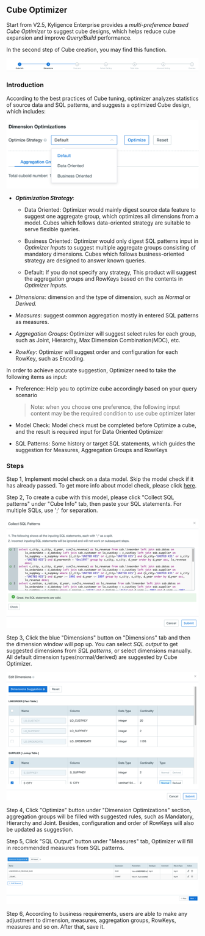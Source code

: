 ## Cube Optimizer

Start from V2.5, Kyligence Enterprise provides a *multi-preference based Cube Optimizer* to suggest cube designs, which helps reduce cube expansion and improve *Query/Build* performance.

In the second step of Cube creation, you may find this function.

![](images/Cube_optimizer/updated_en_0.png)


### Introduction

According to the best practices of Cube tuning, optimizer analyzes statistics of source data and SQL patterns, and suggests a optimized Cube design, which includes:

![](images/Cube_optimizer/updated_en_2.png)

- ***Optimization Strategy***: 
  - Data Oriented: Optimizer would mainly digest source data feature to suggest one aggregate group, which optimizes all dimensions from a model. Cubes which follows data-oriented strategy are suitable to serve flexible queries.

  - Business Oriented: Optimizer would only digest SQL patterns input in *Optimizer Inputs* to suggest multiple aggregate groups consisting of mandatory dimensions. Cubes which follows business-oriented strategy are designed to answer known queries.

  - Default: If you do not specify any strategy, This product will suggest the aggregation groups and RowKeys based on the contents in *Optimizer Inputs*.

- *Dimensions*: dimension and the type of dimension, such as *Normal* or *Derived.*
- *Measures*: suggest common aggregation mostly in entered SQL patterns as measures.
- *Aggregation Groups*: Optimizer will suggest select rules for each group, such as Joint, Hierarchy, Max Dimension Combination(MDC), etc.
- *RowKey*: Optimizer will suggest order and configuration for each RowKey, such as Encoding.



In order to achieve accurate suggestion, Optimizer need to take the following items as input:

- Preference: Help you to optimize cube accordingly based on your query scenario

  > Note: when you choose one preference, the following input content may be the required condition to use cube optimizer later

- Model Check: Model check must be completed before Optimize a cube, and the result is required input for Data Oriented Optimizer

- SQL Patterns: Some history or target SQL statements, which guides the suggestion for Measures, Aggregation Groups and RowKeys

### Steps

Step 1, Implement model check on a data model. Skip the model check if it has already passed. To get more info about model check, please click [here](../model_check.en.md).

Step 2, To create a cube with this model, please click "Collect SQL patterns" under "Cube Info" tab, then paste your SQL statements. For multiple SQLs, use ';' for separation.

![](images/Cube_optimizer/suggestion_sql.png)



Step 3, Click the blue "Dimensions" button on "Dimensions" tab and then the dimension window will pop up. You can select *SQL output* to get suggested dimensions from *SQL patterns*, or select dimensions manually. All default dimension types(normal/derived) are suggested by Cube Optimizer. 

![](images/Cube_optimizer/dimension.png)



Step 4, Click "Optimize" button under "Dimension Optimizations" section, aggregation groups will be filled with suggested rules, such as Mandatory, Hierarchy and Joint. Besides, configuration and order of RowKeys will also be updated as suggestion.

Step 5, Click "SQL Output" button under "Measures" tab, Optimizer will fill in recommended measures from SQL patterns.

![](images/Cube_optimizer/suggestion_measure.png)



Step 6, According to business requirements, users are able to make any adjustment to dimension, measures, aggregation groups, RowKeys, measures and so on. After that, save it.


